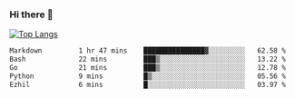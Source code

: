 ### Hi there 👋

<!--
**3Xpl0it3r/3Xpl0it3r** is a ✨ _special_ ✨ repository because its `README.md` (this file) appears on your GitHub profile.

Here are some ideas to get you started:

- 🔭 I’m currently working on ...
- 🌱 I’m currently learning ...
- 👯 I’m looking to collaborate on ...
- 🤔 I’m looking for help with ...
- 💬 Ask me about ...
- 📫 How to reach me: ...
- 😄 Pronouns: ...
- ⚡ Fun fact: ...
-->


[![Top Langs](https://github-readme-stats.vercel.app/api/top-langs/?username=3Xpl0it3r&layout=compact)](https://github.com/3Xpl0it3r/3Xpl0it3r)

<!--START_SECTION:waka-->

```txt
Markdown         1 hr 47 mins    ███████████████▓░░░░░░░░░   62.58 %
Bash             22 mins         ███▒░░░░░░░░░░░░░░░░░░░░░   13.22 %
Go               21 mins         ███▒░░░░░░░░░░░░░░░░░░░░░   12.78 %
Python           9 mins          █▒░░░░░░░░░░░░░░░░░░░░░░░   05.56 %
Ezhil            6 mins          █░░░░░░░░░░░░░░░░░░░░░░░░   03.97 %
```

<!--END_SECTION:waka-->
